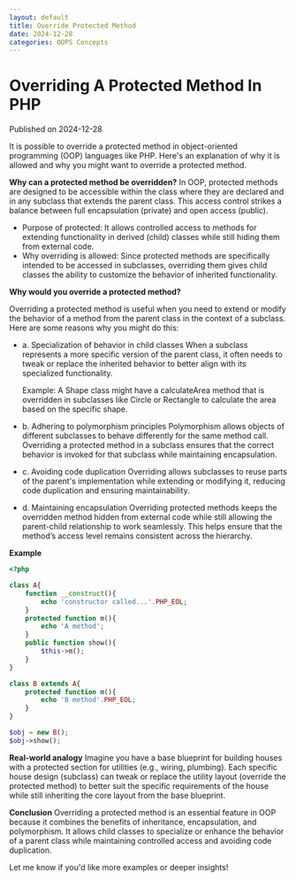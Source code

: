 ```yaml
---
layout: default
title: Override Protected Method
date: 2024-12-28
categories: OOPS Concepts
---
```

# Overriding A Protected Method In PHP
Published on 2024-12-28

It is possible to override a protected method in object-oriented programming (OOP) languages like PHP. Here's an explanation of why it is allowed and why you might want to override a protected method.

**Why can a protected method be overridden?**
In OOP, protected methods are designed to be accessible within the class where they are declared and in any subclass that extends the parent class. This access control strikes a balance between full encapsulation (private) and open access (public).

 * Purpose of protected: It allows controlled access to methods for extending functionality in derived (child) classes while still hiding them from external code.
 * Why overriding is allowed: Since protected methods are specifically intended to be accessed in subclasses, overriding them gives child classes the ability to customize the behavior of inherited functionality.

**Why would you override a protected method?**

Overriding a protected method is useful when you need to extend or modify the behavior of a method from the parent class in the context of a subclass. Here are some reasons why you might do this:
 * a. Specialization of behavior in child classes
   When a subclass represents a more specific version of the parent class, it often needs to tweak or replace the inherited behavior to better align with its specialized functionality.

   Example: A Shape class might have a calculateArea method that is overridden in subclasses like Circle or Rectangle to calculate the area based on the specific shape.

 * b. Adhering to polymorphism principles
  Polymorphism allows objects of different subclasses to behave differently for the same method call. Overriding a protected method in a subclass ensures that the correct behavior is invoked for that subclass while maintaining encapsulation.

 * c. Avoiding code duplication
  Overriding allows subclasses to reuse parts of the parent's implementation while extending or modifying it, reducing code duplication and ensuring maintainability.
 
 * d. Maintaining encapsulation
  Overriding protected methods keeps the overridden method hidden from external code while still allowing the parent-child relationship to work seamlessly. This helps ensure that the method’s access level remains consistent across the hierarchy.

**Example**
```php
<?php

class A{
	function __construct(){
		echo 'constructor called...'.PHP_EOL;
	}
	protected function m(){
		echo 'A method';
	}
	public function show(){
		$this->m();
	}
}

class B extends A{
	protected function m(){
		echo 'B method'.PHP_EOL;
	}	
}

$obj = new B();
$obj->show();

```
**Real-world analogy**
Imagine you have a base blueprint for building houses with a protected section for utilities (e.g., wiring, plumbing). Each specific house design (subclass) can tweak or replace the utility layout (override the protected method) to better suit the specific requirements of the house while still inheriting the core layout from the base blueprint.

**Conclusion**
Overriding a protected method is an essential feature in OOP because it combines the benefits of inheritance, encapsulation, and polymorphism. It allows child classes to specialize or enhance the behavior of a parent class while maintaining controlled access and avoiding code duplication.

Let me know if you'd like more examples or deeper insights!
